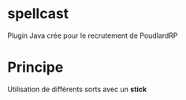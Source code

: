 # spellcast
Plugin Java crée pour le recrutement de PoudlardRP

# Principe
Utilisation de différents sorts avec un **stick**

